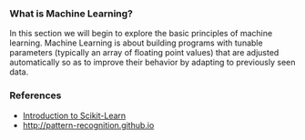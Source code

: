 ### What is Machine Learning?
In this section we will begin to explore the basic principles of machine learning. 
Machine Learning is about building programs with tunable parameters (typically an array of floating point values) that are adjusted automatically so as to improve their behavior by adapting to previously seen data.


### References
* [Introduction to Scikit-Learn](http://www.astro.washington.edu/users/vanderplas/Astr599/notebooks/17_SklearnIntro)
* http://pattern-recognition.github.io 


